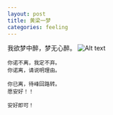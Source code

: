 ```yaml
---
layout: post
title: 黄梁一梦
categories: feeling
---
```


我欲梦中醉，梦无心醉。
![Alt text](http://aliimg.changba.com/cache/photo/101804501_640_640.jpg "我欲梦中醉，梦无心醉")


    你诺不离，我定不弃。
    你诺离，请说明理由。

    你已离，待峰回路转。
    愿安好！！

    安好即可！

